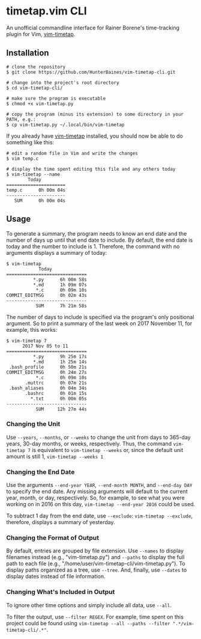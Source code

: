 timetap.vim CLI
===============
An unofficial commandline interface for Rainer Borene's time-tracking
plugin for Vim, [vim-timetap](https://github.com/rainerborene/vim-timetap).


Installation
------------
```shell
# clone the repository
$ git clone https://github.com/HunterBaines/vim-timetap-cli.git

# change into the project's root directory
$ cd vim-timetap-cli/

# make sure the program is executable
$ chmod +x vim-timetap.py

# copy the program (minus its extension) to some directory in your PATH, e.g.:
$ cp vim-timetap.py ~/.local/bin/vim-timetap
```

If you already have
[vim-timetap](https://github.com/rainerborene/vim-timetap) installed, you
should now be able to do something like this:

```shell
# edit a random file in Vim and write the changes
$ vim temp.c

# display the time spent editing this file and any others today
$ vim-timetap --name
        Today
======================
temp.c      0h 00m 04s
----------------------
   SUM      0h 00m 04s
```


Usage
-----
To generate a summary, the program needs to know an end date and the number
of days up until that end date to include. By default, the end date is
today and the number to include is 1. Therefore, the command with no
arguments displays a summary of today:

```shell
$ vim-timetap
            Today
==============================
          *.py      6h 00m 58s
          *.md      1h 09m 07s
           *.c      0h 09m 10s
COMMIT_EDITMSG      0h 02m 43s
------------------------------
           SUM      7h 21m 58s

```

The number of days to include is specified via the program's only
positional argument. So to print a summary of the last week on 2017
November 11, for example, this works:

```shell
$ vim-timetap 7
      2017 Nov 05 to 11
==============================
          *.py      9h 25m 17s
          *.md      1h 25m 14s
 .bash_profile      0h 50m 21s
COMMIT_EDITMSG      0h 24m 27s
           *.c      0h 09m 10s
       .muttrc      0h 07m 21s
 .bash_aliases      0h 04m 34s
       .bashrc      0h 01m 15s
         *.txt      0h 00m 05s
------------------------------
           SUM     12h 27m 44s

```


### Changing the Unit ###
Use `--years`, `--months`, or `--weeks` to change the unit from days to
365-day years, 30-day months, or weeks, respectively. Thus, the command
`vim-timetap 7` is equivalent to `vim-timetap --weeks` or, since the
default unit amount is still 1, `vim-timetap --weeks 1`


### Changing the End Date ###
Use the arguments `--end-year YEAR`, `--end-month MONTH`, and `--end-day
DAY` to specify the end date. Any missing arguments will default to the
current year, month, or day, respectively. So, for example, to see what you
were working on in 2016 on this day, `vim-timetap --end-year 2016` could be
used.

To subtract 1 day from the end date, use `--exclude`: `vim-timetap
--exclude`, therefore, displays a summary of yesterday. 


### Changing the Format of Output ###
By default, entries are grouped by file extension. Use `--names` to display
filenames instead (e.g., "vim-timetap.py") and `--paths` to display the
full path to each file (e.g., "/home/user/vim-timetap-cli/vim-timetap.py").
To display paths organized as a tree, use `--tree`. And, finally, use
`--dates` to display dates instead of file information.


### Changing What's Included in Output ###
To ignore other time options and simply include all data, use `--all`.

To filter the output, use `--filter REGEX`. For example, time spent on this
project could be found using `vim-timetap --all --paths --filter
".*/vim-timetap-cli/.*"`.
